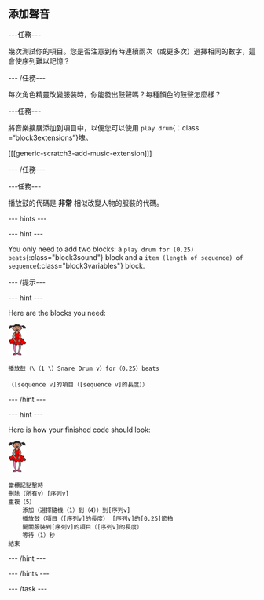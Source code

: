 ## 添加聲音

\---任務\---

幾次測試你的項目。您是否注意到有時連續兩次（或更多次）選擇相同的數字，這會使序列難以記憶？

\--- /任務\---

每次角色精靈改變服裝時，你能發出鼓聲嗎？每種顏色的鼓聲怎麼樣？

\---任務\---

將音樂擴展添加到項目中，以便您可以使用 `play drum`{：class =“block3extensions”}塊。

[[[generic-scratch3-add-music-extension]]]

\--- /任務\---

\---任務\---

播放鼓的代碼是 **非常** 相似改變人物的服裝的代碼。

\--- hints \---

\--- hint \---

You only need to add two blocks: a `play drum for (0.25) beats`{:class="block3sound"} block and a `item (length of sequence) of sequence`{:class="block3variables"} block.

\--- /提示\---

\--- hint \---

Here are the blocks you need:

![ballerina](images/ballerina.png)

```blocks3
播放鼓（\（1 \）Snare Drum v）for（0.25）beats

（[sequence v]的項目（[sequence v]的長度））
```

\--- /hint \---

\--- hint \---

Here is how your finished code should look:

![ballerina](images/ballerina.png)

```blocks3
當標記點擊時
刪除（所有v）[序列v]
重複（5）
    添加（選擇隨機（1）到（4））到[序列v]
    播放鼓（項目（[序列v]的長度） [序列v]的[0.25]節拍
    開關服裝到[序列v]的項目（[序列v]的長度）
    等待（1）秒
結束
```

\--- /hint \---

\--- /hints \---

\--- /task \---